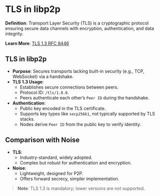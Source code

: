 # TLS in libp2p

**Definition**: Transport Layer Security (TLS) is a cryptographic protocol ensuring secure data channels with encryption, authentication, and data integrity.

**Learn More**: [TLS 1.3 RFC 8446](https://tools.ietf.org/html/rfc8446)

## TLS in libp2p

- **Purpose**: Secures transports lacking built-in security (e.g., TCP, WebSocket) via a handshake.
- **TLS 1.3 Usage**:
  - Establishes secure connections between peers.
  - Protocol ID: `/tls/1.0.0`.
  - Peers authenticate each other’s `Peer ID` during the handshake.
- **Authentication**:
  - Public key encoded in the TLS certificate.
  - Supports key types like `secp256k1`, not typically supported by TLS stacks.
  - Nodes derive `Peer ID` from the public key to verify identity.

## Comparison with Noise

- **TLS**:
  - Industry-standard, widely adopted.
  - Complex but robust for authentication and encryption.
- **Noise**:
  - Lightweight, designed for P2P.
  - Offers forward secrecy, simpler implementation.

> **Note**: TLS 1.3 is mandatory; lower versions are not supported.[](https://docs.libp2p.io/concepts/secure-comm/tls/)